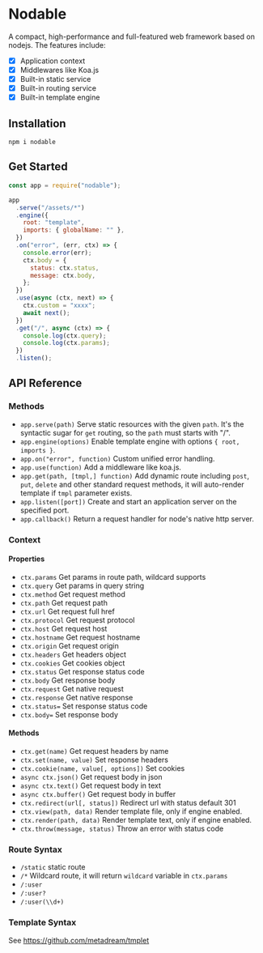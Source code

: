 # Nodable

A compact, high-performance and full-featured web framework based on nodejs. The
features include:

- [x] Application context
- [x] Middlewares like Koa.js
- [x] Built-in static service
- [x] Built-in routing service
- [x] Built-in template engine

## Installation

```
npm i nodable
```

## Get Started

```js
const app = require("nodable");

app
  .serve("/assets/*")
  .engine({
    root: "template",
    imports: { globalName: "" },
  })
  .on("error", (err, ctx) => {
    console.error(err);
    ctx.body = {
      status: ctx.status,
      message: ctx.body,
    };
  })
  .use(async (ctx, next) => {
    ctx.custom = "xxxx";
    await next();
  })
  .get("/", async (ctx) => {
    console.log(ctx.query);
    console.log(ctx.params);
  })
  .listen();
```

## API Reference

### Methods

- `app.serve(path)` Serve static resources with the given `path`. It's the
  syntactic sugar for `get` routing, so the `path` must starts with "/".
- `app.engine(options)` Enable template engine with options `{ root, imports }`.
- `app.on("error", function)` Custom unified error handling.
- `app.use(function)` Add a middleware like koa.js.
- `app.get(path, [tmpl,] function)` Add dynamic route including `post`, `put`,
  `delete` and other standard request methods, it will auto-render template if
  `tmpl` parameter exists.
- `app.listen([port])` Create and start an application server on the specified
  port.
- `app.callback()` Return a request handler for node's native http server.

### Context

#### Properties

- `ctx.params` Get params in route path, wildcard supports
- `ctx.query` Get params in query string
- `ctx.method` Get request method
- `ctx.path` Get request path
- `ctx.url` Get request full href
- `ctx.protocol` Get request protocol
- `ctx.host` Get request host
- `ctx.hostname` Get request hostname
- `ctx.origin` Get request origin
- `ctx.headers` Get headers object
- `ctx.cookies` Get cookies object
- `ctx.status` Get response status code
- `ctx.body` Get response body
- `ctx.request` Get native request
- `ctx.response` Get native response
- `ctx.status=` Set response status code
- `ctx.body=` Set response body

#### Methods

- `ctx.get(name)` Get request headers by name
- `ctx.set(name, value)` Set response headers
- `ctx.cookie(name, value[, options])` Set cookies
- `async ctx.json()` Get request body in json
- `async ctx.text()` Get request body in text
- `async ctx.buffer()` Get request body in buffer
- `ctx.redirect(url[, status])` Redirect url with status default 301
- `ctx.view(path, data)` Render template file, only if engine enabled.
- `ctx.render(path, data)` Render template text, only if engine enabled.
- `ctx.throw(message, status)` Throw an error with status code

### Route Syntax

- `/static` static route
- `/*` Wildcard route, it will return `wildcard` variable in `ctx.params`
- `/:user`
- `/:user?`
- `/:user(\\d+)`

### Template Syntax

See https://github.com/metadream/tmplet
